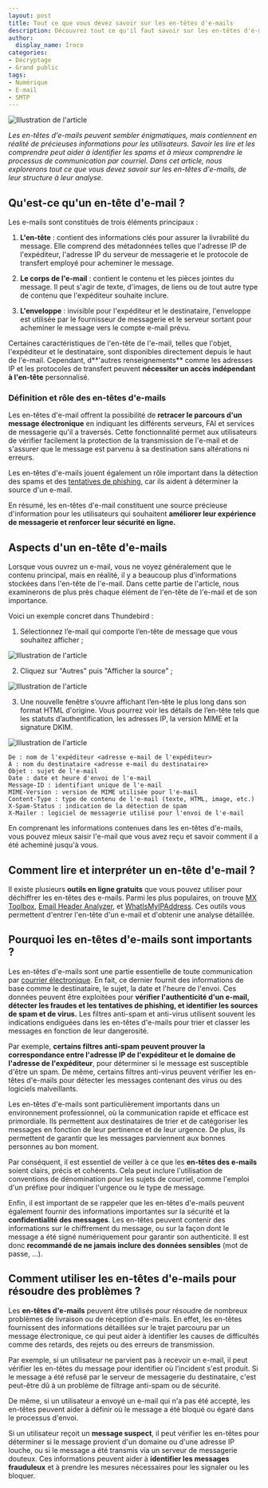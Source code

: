 ```yaml
---
layout: post
title: Tout ce que vous devez savoir sur les en-têtes d'e-mails
description: Découvrez tout ce qu'il faut savoir sur les en-têtes d'e-mails : leur utilité, leur structure, comment les lire et les analyser.
author:
  display_name: Iroco
categories:
- Décryptage
- Grand public
tags:
- Numérique
- E-mail
- SMTP
---
```

![Illustration de l'article](/images/en-têtes-email/en-têtes-email.png)

*Les en-têtes d'e-mails peuvent sembler énigmatiques, mais contiennent en réalité de précieuses informations pour les utilisateurs. Savoir les lire et les comprendre peut aider à  identifier les spams et à mieux comprendre le processus de communication par courriel. Dans cet article, nous explorerons tout ce que vous devez savoir sur les en-têtes d'e-mails, de leur structure à leur analyse.*

## Qu'est-ce qu'un en-tête d'e-mail ?
Les e-mails sont constitués de trois éléments principaux : 

1. **L'en-tête** : contient des informations clés pour assurer la livrabilité du message. Elle comprend des métadonnées telles que l'adresse IP de l'expéditeur, l'adresse IP du serveur de messagerie et le protocole de transfert employé pour acheminer le message. 

2. **Le corps de l'e-mail** : contient le contenu et les pièces jointes du message. Il peut s'agir de texte, d'images, de liens ou de tout autre type de contenu que l'expéditeur souhaite inclure. 

3. **L'enveloppe** : invisible pour l'expéditeur et le destinataire, l'enveloppe est utilisée par le fournisseur de messagerie et le serveur sortant pour acheminer le message vers le compte e-mail prévu.

Certaines caractéristiques de l'en-tête de l'e-mail, telles que l'objet, l'expéditeur et le destinataire, sont disponibles directement depuis le haut de l'e-mail. Cependant, d**'autres renseignements** comme les adresses IP et les protocoles de transfert peuvent **nécessiter un accès indépendant à l'en-tête** personnalisé.

### Définition et rôle des en-têtes d'e-mails

Les en-têtes d'e-mail offrent la possibilité de **retracer le parcours d'un message électronique** en indiquant les différents serveurs, FAI et services de messagerie qu'il a traversés. Cette fonctionnalité permet aux utilisateurs de vérifier facilement la protection de la transmission de l'e-mail et de s'assurer que le message est parvenu à sa destination sans altérations ni erreurs. 

Les en-têtes d'e-mails jouent également un rôle important dans la détection des spams et des [tentatives de phishing](https://blog.iroco.co/phishing/), car ils aident à déterminer la source d'un e-mail. 

En résumé, les en-têtes d'e-mail constituent une source précieuse d'information pour les utilisateurs qui souhaitent **améliorer leur expérience de messagerie et renforcer leur sécurité en ligne.**

## Aspects d'un en-tête d'e-mails

Lorsque vous ouvrez un e-mail, vous ne voyez généralement que le contenu principal, mais en réalité, il y a beaucoup plus d'informations stockées dans l'en-tête de l'e-mail. Dans cette partie de l'article, nous examinerons de plus près chaque élément de l'en-tête de l'e-mail et de son importance.

Voici un exemple concret dans Thundebird :

1. Sélectionnez l’e-mail qui comporte l’en-tête de message que vous souhaitez afficher ;

![Illustration de l'article](/images/en-têtes-email/en-têtes-1.png)

2. Cliquez sur "Autres" puis "Afficher la source" ;  

 ![Illustration de l'article](/images/en-têtes-email/en-têtes-2.png)

3. Une nouvelle fenêtre s’ouvre affichant l’en-tête le plus long dans son format HTML d'origine. Vous pourrez voir les détails de l’en-tête tels que les statuts d’authentification, les adresses IP, la version MIME et la signature DKIM.

 ![Illustration de l'article](/images/en-têtes-email/en-têtes-3.png)


    De : nom de l'expéditeur <adresse e-mail de l'expéditeur>
    À : nom du destinataire <adresse e-mail du destinataire>
    Objet : sujet de l'e-mail
    Date : date et heure d'envoi de l'e-mail
    Message-ID : identifiant unique de l'e-mail
    MIME-Version : version de MIME utilisée pour l'e-mail
    Content-Type : type de contenu de l'e-mail (texte, HTML, image, etc.)
    X-Spam-Status : indication de la détection de spam
    X-Mailer : logiciel de messagerie utilisé pour l'envoi de l'e-mail
    
En comprenant les informations contenues dans les en-têtes d'e-mails, vous pouvez mieux saisir l'e-mail que vous avez reçu et savoir comment il a été acheminé jusqu'à vous.

## Comment lire et interpréter un en-tête d'e-mail ?

Il existe plusieurs **outils en ligne gratuits** que vous pouvez utiliser pour déchiffrer les en-têtes des e-mails. Parmi les plus populaires, on trouve [MX Toolbox](https://mxtoolbox.com/), [Email Header Analyzer](https://mxtoolbox.com/EmailHeaders.aspx), et [WhatIsMyIPAddress](https://whatismyipaddress.com/). Ces outils vous permettent d'entrer l'en-tête d'un e-mail et d'obtenir une analyse détaillée.

## Pourquoi les en-têtes d'e-mails sont importants ?

Les en-têtes d'e-mails sont une partie essentielle de toute communication par [courrier électronique](https://blog.iroco.co/comment-fonctionne-le-courrier-électronique/). En fait, ce dernier fournit des informations de base comme le destinataire, le sujet, la date et l'heure de l'envoi. Ces données peuvent être exploitées pour **vérifier l'authenticité d'un e-mail, détecter les fraudes et les tentatives de phishing, et identifier les sources de spam et de virus.** Les filtres anti-spam et anti-virus utilisent souvent les indications endiguées dans les en-têtes d'e-mails pour trier et classer les messages en fonction de leur dangerosité.

Par exemple, **certains filtres anti-spam peuvent prouver la correspondance entre l'adresse IP de l'expéditeur et le domaine de l'adresse de l'expéditeur**, pour déterminer si le message est susceptible d'être un spam. De même, certains filtres anti-virus peuvent vérifier les en-têtes d'e-mails pour détecter les messages contenant des virus ou des logiciels malveillants.

Les en-têtes d'e-mails sont particulièrement importants dans un environnement professionnel, où la communication rapide et efficace est primordiale. Ils permettent aux destinataires de trier et de catégoriser les messages en fonction de leur pertinence et de leur urgence. De plus, ils permettent de garantir que les messages parviennent aux bonnes personnes au bon moment.

Par conséquent, il est essentiel de veiller à ce que les **en-têtes des e-mails** soient clairs, précis et cohérents. Cela peut inclure l'utilisation de conventions de dénomination pour les sujets de courriel, comme l'emploi d'un préfixe pour indiquer l'urgence ou le type de message.

Enfin, il est important de se rappeler que les en-têtes d'e-mails peuvent également fournir des informations importantes sur la sécurité et la **confidentialité des messages**. Les en-têtes peuvent contenir des informations sur le chiffrement du message, ou sur la façon dont le message a été signé numériquement pour garantir son authenticité. Il est donc **recommandé de ne jamais inclure des données sensibles** (mot de passe, ...).

## Comment utiliser les en-têtes d'e-mails pour résoudre des problèmes ?

Les **en-têtes d'e-mails** peuvent être utilisés pour résoudre de nombreux problèmes de livraison ou de réception d'e-mails. En effet, les en-têtes fournissent des informations détaillées sur le trajet parcouru par un message électronique, ce qui peut aider à identifier les causes de difficultés comme des retards, des rejets ou des erreurs de transmission.

Par exemple, si un utilisateur ne parvient pas à recevoir un e-mail, il peut vérifier les en-têtes du message pour identifier où l’incident s'est produit. Si le message a été refusé par le serveur de messagerie du destinataire, c'est peut-être dû à un  problème de filtrage anti-spam ou de sécurité.

De même, si un utilisateur a envoyé un e-mail qui n'a pas été accepté, les en-têtes peuvent aider à définir où le message a été bloqué ou égaré dans le processus d'envoi.

Si un utilisateur reçoit un **message suspect**, il peut vérifier les en-têtes pour déterminer si le message provient d'un domaine ou d'une adresse IP louche, ou si le message a été transmis via un serveur de messagerie douteux. Ces informations peuvent aider à **identifier les messages frauduleux** et à prendre les mesures nécessaires pour les signaler ou les bloquer.

